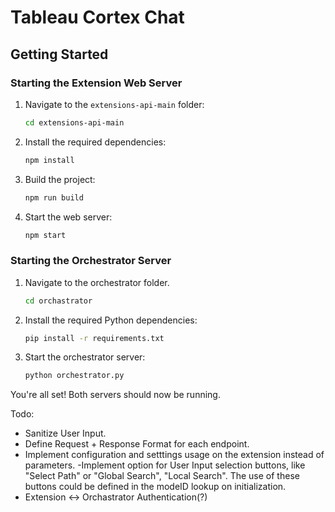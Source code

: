 # Tableau Cortex Chat

## Getting Started

### Starting the Extension Web Server
1. Navigate to the `extensions-api-main` folder:
    ```bash
    cd extensions-api-main
    ```
2. Install the required dependencies:
    ```bash
    npm install
    ```
3. Build the project:
    ```bash
    npm run build
    ```
4. Start the web server:
    ```bash
    npm start
    ```

### Starting the Orchestrator Server
1. Navigate to the orchestrator folder.
   ```bash
   cd orchastrator
   ```
2. Install the required Python dependencies:
    ```bash
    pip install -r requirements.txt
    ```
3. Start the orchestrator server:
    ```bash
    python orchestrator.py
    ```

You're all set! Both servers should now be running.

Todo:
- Sanitize User Input.
- Define Request + Response Format for each endpoint. 
- Implement configuration and setttings usage on the extension instead of parameters.
-Implement option for  User Input selection buttons, like "Select Path" or "Global Search", "Local Search". The use of these buttons could be defined in the modeID lookup on initialization.
- Extension <-> Orchastrator Authentication(?)


